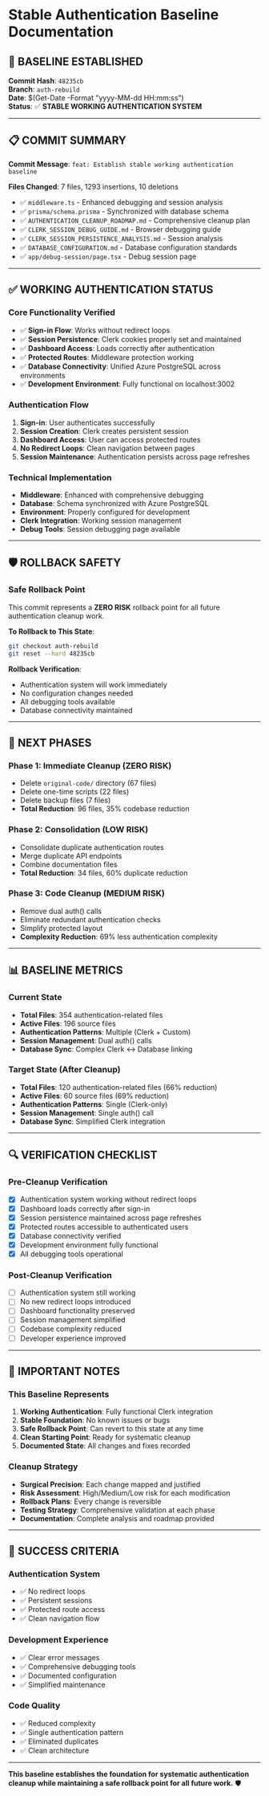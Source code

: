 # Stable Authentication Baseline Documentation

## 🎯 **BASELINE ESTABLISHED**

**Commit Hash**: `48235cb`  
**Branch**: `auth-rebuild`  
**Date**: $(Get-Date -Format "yyyy-MM-dd HH:mm:ss")  
**Status**: ✅ **STABLE WORKING AUTHENTICATION SYSTEM**

---

## 📋 **COMMIT SUMMARY**

**Commit Message**: `feat: Establish stable working authentication baseline`

**Files Changed**: 7 files, 1293 insertions, 10 deletions
- ✅ `middleware.ts` - Enhanced debugging and session analysis
- ✅ `prisma/schema.prisma` - Synchronized with database schema
- ✅ `AUTHENTICATION_CLEANUP_ROADMAP.md` - Comprehensive cleanup plan
- ✅ `CLERK_SESSION_DEBUG_GUIDE.md` - Browser debugging guide
- ✅ `CLERK_SESSION_PERSISTENCE_ANALYSIS.md` - Session analysis
- ✅ `DATABASE_CONFIGURATION.md` - Database configuration standards
- ✅ `app/debug-session/page.tsx` - Debug session page

---

## ✅ **WORKING AUTHENTICATION STATUS**

### **Core Functionality Verified**
- ✅ **Sign-in Flow**: Works without redirect loops
- ✅ **Session Persistence**: Clerk cookies properly set and maintained
- ✅ **Dashboard Access**: Loads correctly after authentication
- ✅ **Protected Routes**: Middleware protection working
- ✅ **Database Connectivity**: Unified Azure PostgreSQL across environments
- ✅ **Development Environment**: Fully functional on localhost:3002

### **Authentication Flow**
1. **Sign-in**: User authenticates successfully
2. **Session Creation**: Clerk creates persistent session
3. **Dashboard Access**: User can access protected routes
4. **No Redirect Loops**: Clean navigation between pages
5. **Session Maintenance**: Authentication persists across page refreshes

### **Technical Implementation**
- **Middleware**: Enhanced with comprehensive debugging
- **Database**: Schema synchronized with Azure PostgreSQL
- **Environment**: Properly configured for development
- **Clerk Integration**: Working session management
- **Debug Tools**: Session debugging page available

---

## 🛡️ **ROLLBACK SAFETY**

### **Safe Rollback Point**
This commit represents a **ZERO RISK** rollback point for all future authentication cleanup work.

**To Rollback to This State**:
```bash
git checkout auth-rebuild
git reset --hard 48235cb
```

**Rollback Verification**:
- Authentication system will work immediately
- No configuration changes needed
- All debugging tools available
- Database connectivity maintained

---

## 🚀 **NEXT PHASES**

### **Phase 1: Immediate Cleanup (ZERO RISK)**
- Delete `original-code/` directory (67 files)
- Delete one-time scripts (22 files)
- Delete backup files (7 files)
- **Total Reduction**: 96 files, 35% codebase reduction

### **Phase 2: Consolidation (LOW RISK)**
- Consolidate duplicate authentication routes
- Merge duplicate API endpoints
- Combine documentation files
- **Total Reduction**: 34 files, 60% duplicate reduction

### **Phase 3: Code Cleanup (MEDIUM RISK)**
- Remove dual auth() calls
- Eliminate redundant authentication checks
- Simplify protected layout
- **Complexity Reduction**: 69% less authentication complexity

---

## 📊 **BASELINE METRICS**

### **Current State**
- **Total Files**: 354 authentication-related files
- **Active Files**: 196 source files
- **Authentication Patterns**: Multiple (Clerk + Custom)
- **Session Management**: Dual auth() calls
- **Database Sync**: Complex Clerk ↔ Database linking

### **Target State (After Cleanup)**
- **Total Files**: 120 authentication-related files (66% reduction)
- **Active Files**: 60 source files (69% reduction)
- **Authentication Patterns**: Single (Clerk-only)
- **Session Management**: Single auth() call
- **Database Sync**: Simplified Clerk integration

---

## 🔍 **VERIFICATION CHECKLIST**

### **Pre-Cleanup Verification**
- [x] Authentication system working without redirect loops
- [x] Dashboard loads correctly after sign-in
- [x] Session persistence maintained across page refreshes
- [x] Protected routes accessible to authenticated users
- [x] Database connectivity verified
- [x] Development environment fully functional
- [x] All debugging tools operational

### **Post-Cleanup Verification**
- [ ] Authentication system still working
- [ ] No new redirect loops introduced
- [ ] Dashboard functionality preserved
- [ ] Session management simplified
- [ ] Codebase complexity reduced
- [ ] Developer experience improved

---

## 📝 **IMPORTANT NOTES**

### **This Baseline Represents**
1. **Working Authentication**: Fully functional Clerk integration
2. **Stable Foundation**: No known issues or bugs
3. **Safe Rollback Point**: Can revert to this state at any time
4. **Clean Starting Point**: Ready for systematic cleanup
5. **Documented State**: All changes and fixes recorded

### **Cleanup Strategy**
- **Surgical Precision**: Each change mapped and justified
- **Risk Assessment**: High/Medium/Low risk for each modification
- **Rollback Plans**: Every change is reversible
- **Testing Strategy**: Comprehensive validation at each phase
- **Documentation**: Complete analysis and roadmap provided

---

## 🎯 **SUCCESS CRITERIA**

### **Authentication System**
- ✅ No redirect loops
- ✅ Persistent sessions
- ✅ Protected route access
- ✅ Clean navigation flow

### **Development Experience**
- ✅ Clear error messages
- ✅ Comprehensive debugging tools
- ✅ Documented configuration
- ✅ Simplified maintenance

### **Code Quality**
- ✅ Reduced complexity
- ✅ Single authentication pattern
- ✅ Eliminated duplicates
- ✅ Clean architecture

---

**This baseline establishes the foundation for systematic authentication cleanup while maintaining a safe rollback point for all future work.** 🛡️
